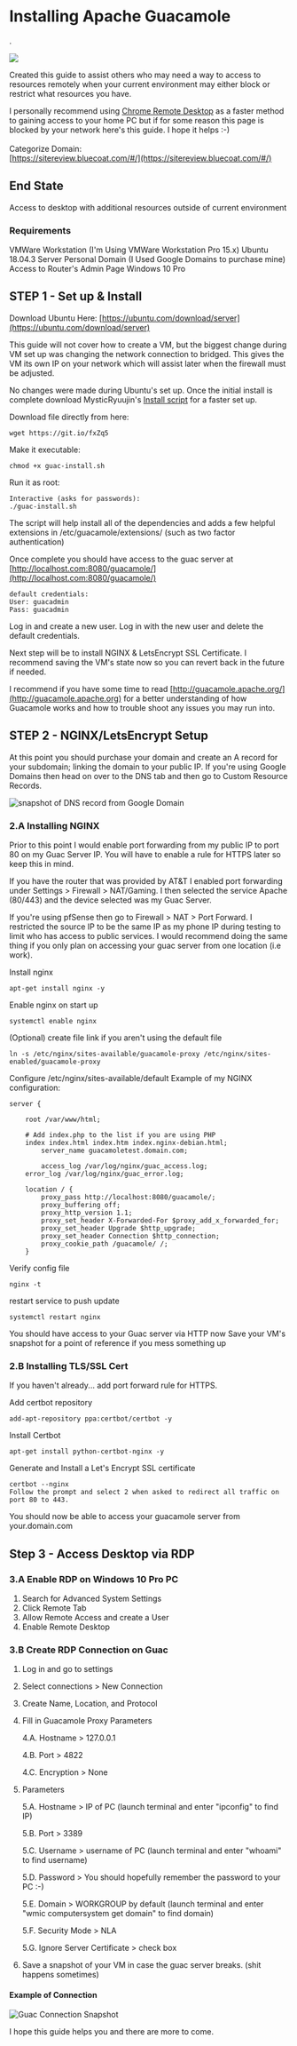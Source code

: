 # Installing Apache Guacamole

.

![](../.gitbook/assets/guach.jpg)

Created this guide to assist others who may need a way to access to resources remotely when your current environment may either block or restrict what resources you have.

I personally recommend using [Chrome Remote Desktop](https://remotedesktop.google.com) as a faster method to gaining access to your home PC but if for some reason this page is blocked by your network here's this guide. I hope it helps :-)\
\
Categorize Domain:\
[https://sitereview.bluecoat.com/#/](https://sitereview.bluecoat.com/#/)

## End State

Access to desktop with additional resources outside of current environment

### Requirements

VMWare Workstation (I'm Using VMWare Workstation Pro 15.x)  Ubuntu 18.04.3 Server  Personal Domain (I Used Google Domains to purchase mine)  Access to Router's Admin Page  Windows 10 Pro

## STEP 1 - Set up & Install

Download Ubuntu Here: [https://ubuntu.com/download/server](https://ubuntu.com/download/server)

This guide will not cover how to create a VM, but the biggest change during VM set up was changing the network connection to bridged. This gives the VM its own IP on your network which will assist later when the firewall must be adjusted.

No changes were made during Ubuntu's set up. Once the initial install is complete download MysticRyuujin's [Install script](https://github.com/MysticRyuujin/guac-install) for a faster set up.

Download file directly from here:

```
wget https://git.io/fxZq5
```

Make it executable:

```
chmod +x guac-install.sh
```

Run it as root:

```
Interactive (asks for passwords):
./guac-install.sh
```

The script will help install all of the dependencies and adds a few helpful extensions in /etc/guacamole/extensions/ (such as two factor authentication)

Once complete you should have access to the guac server at [http://localhost.com:8080/guacamole/](http://localhost.com:8080/guacamole/)

```
default credentials:
User: guacadmin
Pass: guacadmin
```

Log in and create a new user. Log in with the new user and delete the default credentials.

Next step will be to install NGINX & LetsEncrypt SSL Certificate. I recommend saving the VM's state now so you can revert back in the future if needed.

I recommend if you have some time to read [http://guacamole.apache.org/](http://guacamole.apache.org) for a better understanding of how Guacamole works and how to trouble shoot any issues you may run into.

## STEP 2 - NGINX/LetsEncrypt Setup

At this point you should purchase your domain and create an A record for your subdomain; linking the domain to your public IP.  If you're using Google Domains then head on over to the DNS tab and then go to Custom Resource Records.&#x20;

![snapshot of DNS record from Google Domain](<../.gitbook/assets/image (26).png>)

### 2.A Installing NGINX

Prior to this point I would enable port forwarding from my public IP to port 80 on my Guac Server IP. You will have to enable a rule for HTTPS later so keep this in mind.

If you have the router that was provided by AT\&T I enabled port forwarding under Settings > Firewall > NAT/Gaming. I then selected the service Apache (80/443) and the device selected was my Guac Server.

If you're using pfSense then go to Firewall > NAT > Port Forward. I restricted the source IP to be the same IP as my phone IP during testing to limit who has access to public services. I would recommend doing the same thing if you only plan on accessing your guac server from one location (i.e work).

Install nginx

```
apt-get install nginx -y
```

Enable nginx on start up

```
systemctl enable nginx
```

(Optional) create file link if you aren't using the default file

```
ln -s /etc/nginx/sites-available/guacamole-proxy /etc/nginx/sites-enabled/guacamole-proxy
```

Configure /etc/nginx/sites-available/default Example of my NGINX configuration:

```
server {

    root /var/www/html;

    # Add index.php to the list if you are using PHP
    index index.html index.htm index.nginx-debian.html;
        server_name guacamoletest.domain.com;

        access_log /var/log/nginx/guac_access.log;
    error_log /var/log/nginx/guac_error.log;

    location / {
        proxy_pass http://localhost:8080/guacamole/;
        proxy_buffering off;
        proxy_http_version 1.1;
        proxy_set_header X-Forwarded-For $proxy_add_x_forwarded_for;
        proxy_set_header Upgrade $http_upgrade;
        proxy_set_header Connection $http_connection;
        proxy_cookie_path /guacamole/ /;
    }
```

Verify config file

```
nginx -t
```

restart service to push update

```
systemctl restart nginx
```

You should have access to your Guac server via HTTP now  Save your VM's snapshot for a point of reference if you mess something up

### 2.B Installing TLS/SSL Cert

If you haven't already... add port forward rule for HTTPS.

Add certbot repository

```
add-apt-repository ppa:certbot/certbot -y
```

Install Certbot

```
apt-get install python-certbot-nginx -y
```

Generate and Install a Let's Encrypt SSL certificate

```
certbot --nginx
Follow the prompt and select 2 when asked to redirect all traffic on port 80 to 443.
```

You should now be able to access your guacamole server from your.domain.com

## Step 3 - Access Desktop via RDP

### 3.A Enable RDP on Windows 10 Pro PC

1. Search for Advanced System Settings
2. Click Remote Tab
3. Allow Remote Access and create a User
4. Enable Remote Desktop

### 3.B Create RDP Connection on Guac

1. Log in and go to settings
2. Select connections > New Connection
3. Create Name, Location, and Protocol
4.  Fill in Guacamole Proxy Parameters &#x20;

    4.A. Hostname > 127.0.0.1&#x20;

    4.B. Port > 4822&#x20;

    4.C. Encryption > None
5.  Parameters&#x20;

    5.A. Hostname > IP of PC (launch terminal and enter "ipconfig" to find IP)&#x20;

    5.B. Port > 3389&#x20;

    5.C. Username > username of PC (launch terminal and enter "whoami" to find username)&#x20;

    5.D. Password > You should hopefully remember the password to your PC :-)&#x20;

    5.E. Domain > WORKGROUP by default (launch terminal and enter "wmic computersystem get domain" to find domain)&#x20;

    5.F. Security Mode > NLA&#x20;

    5.G. Ignore Server Certificate > check box
6. Save a snapshot of your VM in case the guac server breaks. (shit happens sometimes)

#### Example of Connection

![Guac Connection Snapshot](<../.gitbook/assets/image (44).png>)

I hope this guide helps you and there are more to come.
